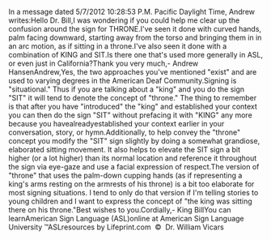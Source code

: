 In a message dated 5/7/2012 10:28:53 P.M. Pacific Daylight Time, 
			Andrew writes:Hello Dr. Bill,I was wondering if you could help me clear up the confusion around 
			the sign for THRONE.I've seen it done with curved hands, palm facing downward, starting 
			away from the torso and bringing them in in an arc motion, as if 
			sitting in a throne.I've also seen it done with a combination of KING and SIT.Is there one that's used more generally in ASL, or even just in 
			California?Thank you very much,- Andrew HansenAndrew,Yes, the two approaches you've mentioned "exist" and are used to 
			varying degrees in the American Deaf Community.Signing is "situational." Thus if you are talking about a "king" and 
			you do the sign "SIT" it will tend to denote the concept of 
			"throne." The thing to remember is that after you have "introduced" 
			the "king" and established your context you can then do the sign 
			"SIT" without prefacing it with "KING" any more because you havealreadyestablished your context earlier in your conversation, 
			story, or hymn.Additionally, to help convey the "throne" concept you modify the 
			"SIT" sign slightly by doing a somewhat grandiose, elaborated 
			sitting movement. It also helps to elevate the SIT sign a bit higher 
			(or a lot higher) than its normal location and reference it 
			throughout the sign via eye-gaze and use a facial expression of 
			respect.The version of "throne" that uses the palm-down cupping hands (as if 
			representing a king's arms resting on the armrests of his throne) is 
			a bit too elaborate for most signing situations. I tend to only do 
			that version if I'm telling stories to young children and I want to 
			express the concept of "the king was sitting there on his throne."Best wishes to you.Cordially,- King BillYou can learnAmerican Sign Language (ASL)online at American Sign Language University ™ASLresources by Lifeprint.com  ©  Dr. William Vicars